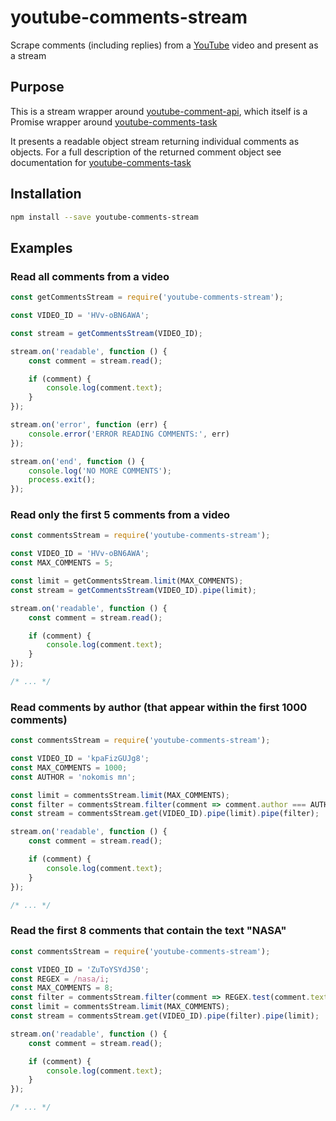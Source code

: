 # youtube-comments-stream

Scrape comments (including replies) from a [YouTube](https://www.youtube.com/) video and present as a stream

## Purpose

This is a stream wrapper around [youtube-comment-api](https://github.com/philbot9/youtube-comment-api), which itself is a Promise wrapper around [youtube-comments-task](https://github.com/philbot9/youtube-comments-task)

It presents a readable object stream returning individual comments as objects. For a full description of the returned comment object see documentation for [youtube-comments-task](https://github.com/philbot9/youtube-comments-task)

## Installation

```sh
npm install --save youtube-comments-stream
```

## Examples

### Read all comments from a video

```js
const getCommentsStream = require('youtube-comments-stream');

const VIDEO_ID = 'HVv-oBN6AWA';

const stream = getCommentsStream(VIDEO_ID);

stream.on('readable', function () {
	const comment = stream.read();

	if (comment) {
		console.log(comment.text);
	}
});

stream.on('error', function (err) {
	console.error('ERROR READING COMMENTS:', err)
});

stream.on('end', function () {
	console.log('NO MORE COMMENTS');
	process.exit();
});
```

### Read only the first 5 comments from a video

```js
const commentsStream = require('youtube-comments-stream');

const VIDEO_ID = 'HVv-oBN6AWA';
const MAX_COMMENTS = 5;

const limit = getCommentsStream.limit(MAX_COMMENTS);
const stream = getCommentsStream(VIDEO_ID).pipe(limit);

stream.on('readable', function () {
	const comment = stream.read();

	if (comment) {
		console.log(comment.text);
	}
});

/* ... */
```

### Read comments by author (that appear within the first 1000 comments)

```js
const commentsStream = require('youtube-comments-stream');

const VIDEO_ID = 'kpaFizGUJg8';
const MAX_COMMENTS = 1000;
const AUTHOR = 'nokomis mn';

const limit = commentsStream.limit(MAX_COMMENTS);
const filter = commentsStream.filter(comment => comment.author === AUTHOR);
const stream = commentsStream.get(VIDEO_ID).pipe(limit).pipe(filter);

stream.on('readable', function () {
	const comment = stream.read();

	if (comment) {
		console.log(comment.text);
	}
});

/* ... */
```

### Read the first 8 comments that contain the text "NASA"

```js
const commentsStream = require('youtube-comments-stream');

const VIDEO_ID = 'ZuToYSYdJS0';
const REGEX = /nasa/i;
const MAX_COMMENTS = 8;
const filter = commentsStream.filter(comment => REGEX.test(comment.text));
const limit = commentsStream.limit(MAX_COMMENTS);
const stream = commentsStream.get(VIDEO_ID).pipe(filter).pipe(limit);

stream.on('readable', function () {
	const comment = stream.read();

	if (comment) {
		console.log(comment.text);
	}
});

/* ... */
```
